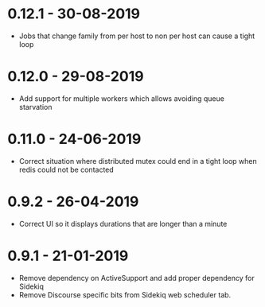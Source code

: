 # 0.12.1 - 30-08-2019

- Jobs that change family from per host to non per host can cause a tight loop

# 0.12.0 - 29-08-2019

- Add support for multiple workers which allows avoiding queue starvation

# 0.11.0 - 24-06-2019

- Correct situation where distributed mutex could end in a tight loop when
 redis could not be contacted

# 0.9.2 - 26-04-2019

- Correct UI so it displays durations that are longer than a minute

# 0.9.1 - 21-01-2019

- Remove dependency on ActiveSupport and add proper dependency for Sidekiq
- Remove Discourse specific bits from Sidekiq web scheduler tab.
